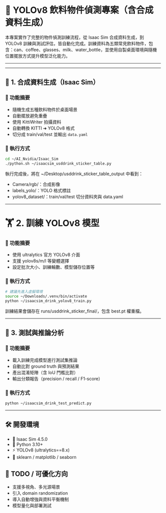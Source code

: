 # 🥤 YOLOv8 飲料物件偵測專案（含合成資料生成）

本專案實作了完整的物件偵測訓練流程，從 Isaac Sim 合成資料生成，到 YOLOv8 訓練與測試評估，皆自動化完成。訓練資料為五類常見飲料物件，包含：can、coffee、glasses、milk、water_bottle，並使用自製桌面環境與隨機位置擺放方式提升模型泛化能力。

---


---

## 🧪 1. 合成資料生成（Isaac Sim）

### 📝 功能摘要

- 隨機生成五種飲料物件於桌面場景
- 自動擺放避免重疊
- 使用 KittiWriter 拍攝資料
- 自動轉換 KITTI ➜ YOLOv8 格式
- 切分成 train/val/test 並輸出 `data.yaml`

### 🚀 執行方式

```bash
cd ~/AI_Nvidia/Isaac_Sim
./python.sh ~/isaacsim_usddrink_sticker_table.py

```

執行完成後，將在 ~/Desktop/usddrink_sticker_table_output 中看到：

- Camera/rgb/：合成影像
- labels_yolo/：YOLO 格式標註
- yolov8_dataset/：train/val/test 切分資料夾與 data.yaml

---
# 🏋️ 2. 訓練 YOLOv8 模型

### 📝 功能摘要
- 使用 ultralytics 官方 YOLOv8 介面
- 支援 yolov8s/m/l 等變體選擇
- 設定批次大小、訓練輪數、模型儲存位置等

### 🚀 執行方式

```bash
# 建議先進入虛擬環境
source ~/Downloads/.venv/bin/activate
python ~/isaacsim_drink_yolov8_train.py

```

訓練結果會儲存在 runs/usddrink_sticker_final/，包含 best.pt 權重檔。

---

## 🧠 3. 測試與推論分析

### 📝 功能摘要
- 載入訓練完成模型進行測試集推論
- 自動比對 ground truth 與預測結果
- 產出混淆矩陣（含 IoU 門檻比對）
- 輸出分類報告（precision / recall / F1-score）

### 🚀 執行方式

```bash
python ~/isaacsim_drink_test_predict.py

```
---

## 🛠 開發環境
- 🧠 Isaac Sim 4.5.0
- 🐍 Python 3.10+
- ⚡ YOLOv8 (ultralytics==8.x)
- 🧪 sklearn / matplotlib / seaborn


## 🚧 TODO / 可優化方向
- 支援多視角、多光源場景
- 引入 domain randomization
- 導入自動增強與資料平衡機制
- 模型量化與部署測試
